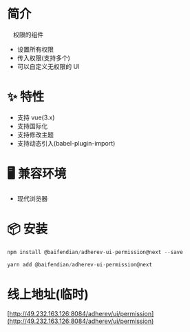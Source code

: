 # 简介
&ensp;&ensp;权限的组件
- 设置所有权限
- 传入权限(支持多个)
- 可以自定义无权限的 UI

# ✨ 特性
- 支持 vue(3.x)
- 支持国际化
- 支持修改主题
- 支持动态引入(babel-plugin-import)

# 🖥 兼容环境
- 现代浏览器

# 📦 安装
```javascript
npm install @baifendian/adherev-ui-permission@next --save
```

```javascript
yarn add @baifendian/adherev-ui-permission@next
```

# 线上地址(临时)
[http://49.232.163.126:8084/adherev/ui/permission](http://49.232.163.126:8084/adherev/ui/permission)
